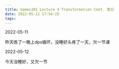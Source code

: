 ```yaml
---
title: Games101 Lecture 4 Transformation Cont. 笔记
date: 2022-05-11 17:54:25
tags:
---
```


2022-05-11

昨天练了一晚上dps循环，没睡好头疼了一天，欠一节课

2022-05-12

今天没睡好，又欠一节